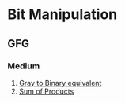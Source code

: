 # Bit Manipulation

## GFG

### Medium
1. [Gray to Binary equivalent](https://www.geeksforgeeks.org/problems/gray-to-binary-equivalent-1587115620/1)
2. [Sum of Products](https://www.geeksforgeeks.org/problems/sum-of-products5049/1)
